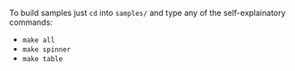 To build samples just `cd` into `samples/` and type any of the self-explainatory commands:
- `make all`
- `make spinner`
- `make table`
